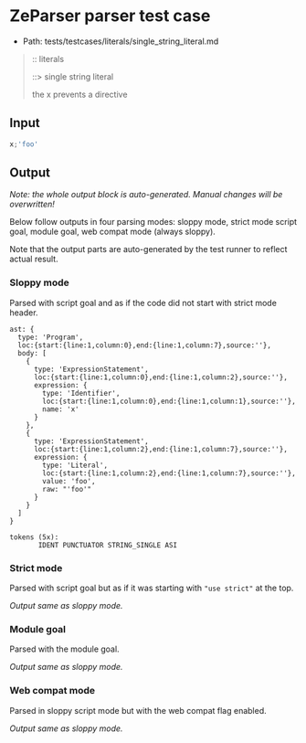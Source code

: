# ZeParser parser test case

- Path: tests/testcases/literals/single_string_literal.md

> :: literals
>
> ::> single string literal
>
> the x prevents a directive

## Input

`````js
x;'foo'
`````

## Output

_Note: the whole output block is auto-generated. Manual changes will be overwritten!_

Below follow outputs in four parsing modes: sloppy mode, strict mode script goal, module goal, web compat mode (always sloppy).

Note that the output parts are auto-generated by the test runner to reflect actual result.

### Sloppy mode

Parsed with script goal and as if the code did not start with strict mode header.

`````
ast: {
  type: 'Program',
  loc:{start:{line:1,column:0},end:{line:1,column:7},source:''},
  body: [
    {
      type: 'ExpressionStatement',
      loc:{start:{line:1,column:0},end:{line:1,column:2},source:''},
      expression: {
        type: 'Identifier',
        loc:{start:{line:1,column:0},end:{line:1,column:1},source:''},
        name: 'x'
      }
    },
    {
      type: 'ExpressionStatement',
      loc:{start:{line:1,column:2},end:{line:1,column:7},source:''},
      expression: {
        type: 'Literal',
        loc:{start:{line:1,column:2},end:{line:1,column:7},source:''},
        value: 'foo',
        raw: "'foo'"
      }
    }
  ]
}

tokens (5x):
       IDENT PUNCTUATOR STRING_SINGLE ASI
`````

### Strict mode

Parsed with script goal but as if it was starting with `"use strict"` at the top.

_Output same as sloppy mode._

### Module goal

Parsed with the module goal.

_Output same as sloppy mode._

### Web compat mode

Parsed in sloppy script mode but with the web compat flag enabled.

_Output same as sloppy mode._
